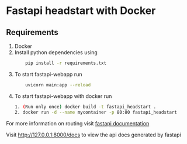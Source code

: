 # Fastapi headstart with Docker



## Requirements
1. Docker
2. Install python dependencies using 
    ```bash  
        pip install -r requirements.txt 
    ```
3. To start fastapi-webapp run
    ```bash  
        uvicorn main:app --reload 
    ```
4. To start fastapi-webapp with docker run
    ```bash  
    1. (Run only once) docker build -t fastapi_headstart .
    2. docker run -d --name mycontainer -p 80:80 fastapi_headstart
    ```

For more information on routing visit <a href="https://fastapi.tiangolo.com/tutorial/bigger-applications/">fastapi documentation</a>

Visit http://127.0.0.1:8000/docs to view the api docs generated by fastapi